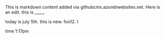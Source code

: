 This is markdown content added via githubcms.azurebwebsites.net. Here is an edit. this is _____

today is july 5th. this is new. foo12. t

time 1:17pm